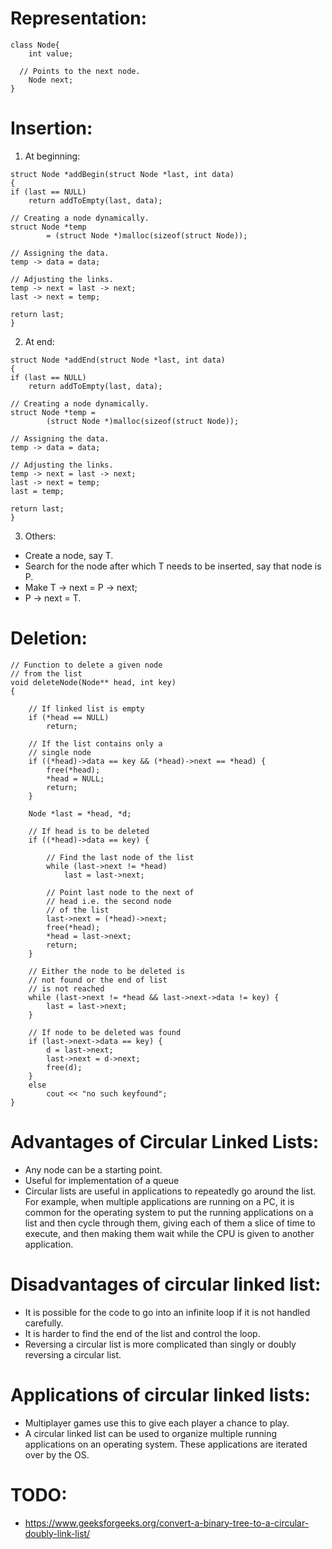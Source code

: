 # Representation:
```
class Node{
    int value;
   
  // Points to the next node.
    Node next;
}
```

# Insertion:
1. At beginning:
```
struct Node *addBegin(struct Node *last, int data)
{
if (last == NULL)
    return addToEmpty(last, data);
 
// Creating a node dynamically.
struct Node *temp
        = (struct Node *)malloc(sizeof(struct Node));
     
// Assigning the data.
temp -> data = data;
 
// Adjusting the links.
temp -> next = last -> next;
last -> next = temp;
     
return last;
}
```
2. At end:
```
struct Node *addEnd(struct Node *last, int data)
{
if (last == NULL)
    return addToEmpty(last, data);
 
// Creating a node dynamically.
struct Node *temp =
        (struct Node *)malloc(sizeof(struct Node));
     
// Assigning the data.
temp -> data = data;
 
// Adjusting the links.
temp -> next = last -> next;
last -> next = temp;
last = temp;
     
return last;
}
```
3. Others:
- Create a node, say T. 
- Search for the node after which T needs to be inserted, say that node is P. 
- Make T -> next = P -> next; 
- P -> next = T.

# Deletion:
```
// Function to delete a given node
// from the list
void deleteNode(Node** head, int key)
{
 
    // If linked list is empty
    if (*head == NULL)
        return;
 
    // If the list contains only a
    // single node
    if ((*head)->data == key && (*head)->next == *head) {
        free(*head);
        *head = NULL;
        return;
    }
 
    Node *last = *head, *d;
 
    // If head is to be deleted
    if ((*head)->data == key) {
 
        // Find the last node of the list
        while (last->next != *head)
            last = last->next;
 
        // Point last node to the next of
        // head i.e. the second node
        // of the list
        last->next = (*head)->next;
        free(*head);
        *head = last->next;
        return;
    }
 
    // Either the node to be deleted is
    // not found or the end of list
    // is not reached
    while (last->next != *head && last->next->data != key) {
        last = last->next;
    }
 
    // If node to be deleted was found
    if (last->next->data == key) {
        d = last->next;
        last->next = d->next;
        free(d);
    }
    else
        cout << "no such keyfound";
}
```
# Advantages of Circular Linked Lists: 
- Any node can be a starting point.
- Useful for implementation of a queue
- Circular lists are useful in applications to repeatedly go around the list. For example, when multiple applications are running on a PC, it is common for the operating system to put the running applications on a list and then cycle through them, giving each of them a slice of time to execute, and then making them wait while the CPU is given to another application. 

# Disadvantages of circular linked list:
- It is possible for the code to go into an infinite loop if it is not handled carefully.
- It is harder to find the end of the list and control the loop.
- Reversing a circular list is more complicated than singly or doubly reversing a circular list.

# Applications of circular linked lists:
- Multiplayer games use this to give each player a chance to play.
- A circular linked list can be used to organize multiple running applications on an operating system. These applications are iterated over by the OS.

# TODO:
- https://www.geeksforgeeks.org/convert-a-binary-tree-to-a-circular-doubly-link-list/



